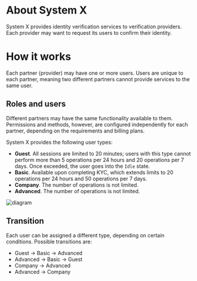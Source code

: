 # About System X

System X provides identity verification services to verification providers. Each provider may want to request its users to confirm their identity.

# How it works

Each partner (provider) may have one or more users. Users are unique to each partner, meaning two different partners cannot provide services to the same user.


## Roles and users

Different partners may have the same functionality available to them. Permissions and methods, however, are configured independently for each partner, depending on the requirements and billing plans.

System X provides the following user types:

- **Guest**. All sessions are limited to 20 minutes; users with this type cannot perform more than 5 operations per 24 hours and 20 operations per 7 days. Once exceeded, the user goes into the `Idle` state.
- **Basic**. Available upon completing KYC, which extends limits to 20 operations per 24 hours and 50 operations per 7 days.
- **Company**. The number of operations is not limited.
- **Advanced**. The number of operations is not limited.

![diagram](/system-x/assets/diagram.png)

## Transition

Each user can be assigned a different type, depending on certain conditions. Possible transitions are:

- Guest → Basic → Advanced
- Advanced →  Basic → Guest
- Company → Advanced
- Advanced → Company
